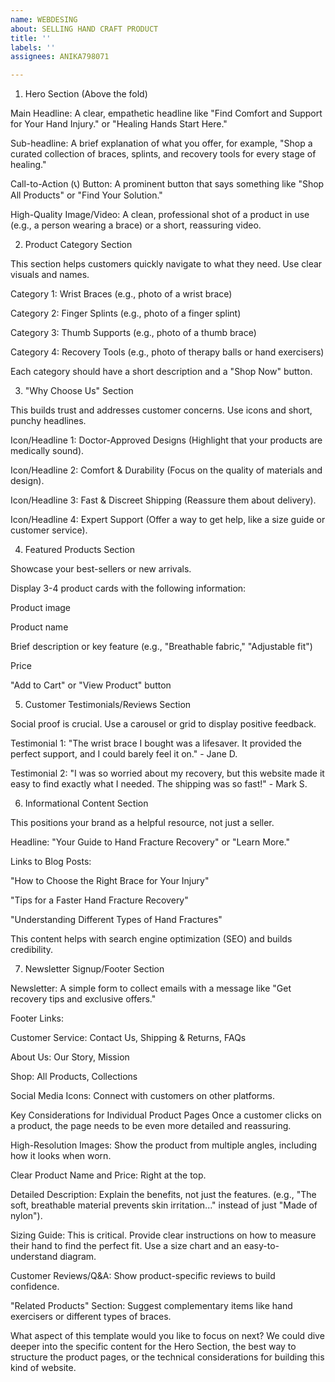 ```yaml
---
name: WEBDESING
about: SELLING HAND CRAFT PRODUCT
title: ''
labels: ''
assignees: ANIKA798071

---
```


1. Hero Section (Above the fold)

Main Headline: A clear, empathetic headline like "Find Comfort and Support for Your Hand Injury." or "Healing Hands Start Here."

Sub-headline: A brief explanation of what you offer, for example, "Shop a curated collection of braces, splints, and recovery tools for every stage of healing."

Call-to-Action (📞) Button: A prominent button that says something like "Shop All Products" or "Find Your Solution."

High-Quality Image/Video: A clean, professional shot of a product in use (e.g., a person wearing a brace) or a short, reassuring video.

2. Product Category Section

This section helps customers quickly navigate to what they need. Use clear visuals and names.

Category 1: Wrist Braces (e.g., photo of a wrist brace)

Category 2: Finger Splints (e.g., photo of a finger splint)

Category 3: Thumb Supports (e.g., photo of a thumb brace)

Category 4: Recovery Tools (e.g., photo of therapy balls or hand exercisers)

Each category should have a short description and a "Shop Now" button.

3. "Why Choose Us" Section

This builds trust and addresses customer concerns. Use icons and short, punchy headlines.

Icon/Headline 1: Doctor-Approved Designs (Highlight that your products are medically sound).

Icon/Headline 2: Comfort & Durability (Focus on the quality of materials and design).

Icon/Headline 3: Fast & Discreet Shipping (Reassure them about delivery).

Icon/Headline 4: Expert Support (Offer a way to get help, like a size guide or customer service).

4. Featured Products Section

Showcase your best-sellers or new arrivals.

Display 3-4 product cards with the following information:

Product image

Product name

Brief description or key feature (e.g., "Breathable fabric," "Adjustable fit")

Price

"Add to Cart" or "View Product" button

5. Customer Testimonials/Reviews Section

Social proof is crucial. Use a carousel or grid to display positive feedback.

Testimonial 1: "The wrist brace I bought was a lifesaver. It provided the perfect support, and I could barely feel it on." - Jane D.

Testimonial 2: "I was so worried about my recovery, but this website made it easy to find exactly what I needed. The shipping was so fast!" - Mark S.

6. Informational Content Section

This positions your brand as a helpful resource, not just a seller.

Headline: "Your Guide to Hand Fracture Recovery" or "Learn More."

Links to Blog Posts:

"How to Choose the Right Brace for Your Injury"

"Tips for a Faster Hand Fracture Recovery"

"Understanding Different Types of Hand Fractures"

This content helps with search engine optimization (SEO) and builds credibility.

7. Newsletter Signup/Footer Section

Newsletter: A simple form to collect emails with a message like "Get recovery tips and exclusive offers."

Footer Links:

Customer Service: Contact Us, Shipping & Returns, FAQs

About Us: Our Story, Mission

Shop: All Products, Collections

Social Media Icons: Connect with customers on other platforms.

Key Considerations for Individual Product Pages
Once a customer clicks on a product, the page needs to be even more detailed and reassuring.

High-Resolution Images: Show the product from multiple angles, including how it looks when worn.

Clear Product Name and Price: Right at the top.

Detailed Description: Explain the benefits, not just the features. (e.g., "The soft, breathable material prevents skin irritation..." instead of just "Made of nylon").

Sizing Guide: This is critical. Provide clear instructions on how to measure their hand to find the perfect fit. Use a size chart and an easy-to-understand diagram.

Customer Reviews/Q&A: Show product-specific reviews to build confidence.

"Related Products" Section: Suggest complementary items like hand exercisers or different types of braces.

What aspect of this template would you like to focus on next? We could dive deeper into the specific content for the Hero Section, the best way to structure the product pages, or the technical considerations for building this kind of website.
